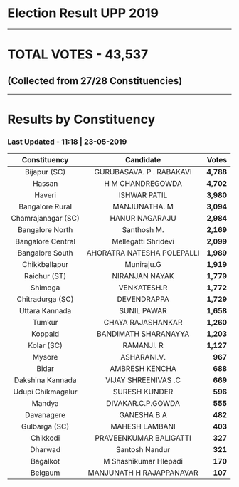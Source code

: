 # Election Result UPP 2019

---
# TOTAL VOTES - 43,537 
## (Collected from 27/28 Constituencies) 


---
# Results by Constituency 

### Last Updated - 11:18 | 23-05-2019 


|   Constituency   |        Candidate         |  Votes  |
|:----------------:|:------------------------:|--------:|
|   Bijapur (SC)   | GURUBASAVA. P . RABAKAVI |**4,788**|
|      Hassan      |     H M CHANDREGOWDA     |**4,702**|
|      Haveri      |       ISHWAR PATIL       |**3,980**|
| Bangalore Rural  |      MANJUNATHA. M       |**3,094**|
|Chamrajanagar (SC)|      HANUR NAGARAJU      |**2,984**|
| Bangalore North  |       Santhosh M.        |**2,169**|
|Bangalore Central |   Mellegatti Shridevi    |**2,099**|
| Bangalore South  |AHORATRA NATESHA POLEPALLI|**1,989**|
|  Chikkballapur   |        Muniraju.G        |**1,919**|
|   Raichur (ST)   |      NIRANJAN NAYAK      |**1,779**|
|     Shimoga      |       VENKATESH.R        |**1,772**|
| Chitradurga (SC) |       DEVENDRAPPA        |**1,729**|
|  Uttara Kannada  |       SUNIL PAWAR        |**1,658**|
|      Tumkur      |    CHAYA RAJASHANKAR     |**1,260**|
|     Koppald      |   BANDIMATH SHARANAYYA   |**1,203**|
|    Kolar (SC)    |        RAMANJI. R        |**1,127**|
|      Mysore      |       ASHARANI.V.        |  **967**|
|      Bidar       |      AMBRESH KENCHA      |  **688**|
| Dakshina Kannada |   VIJAY SHREENIVAS .C    |  **669**|
|Udupi Chikmagalur |      SURESH KUNDER       |  **596**|
|      Mandya      |    DIVAKAR.C.P.GOWDA     |  **555**|
|    Davanagere    |       GANESHA B A        |  **482**|
|  Gulbarga (SC)   |      MAHESH LAMBANI      |  **403**|
|     Chikkodi     |  PRAVEENKUMAR BALIGATTI  |  **327**|
|     Dharwad      |      Santosh Nandur      |  **321**|
|     Bagalkot     |  M Shashikumar Hlepadi   |  **170**|
|     Belgaum      | MANJUNATH H RAJAPPANAVAR |  **107**|


<script async src='https://www.googletagmanager.com/gtag/js?id=UA-138371535-2'></script><script>window.dataLayer = window.dataLayer || [];function gtag(){dataLayer.push(arguments);}gtag('js', new Date());gtag('config', 'UA-138371535-2');</script>